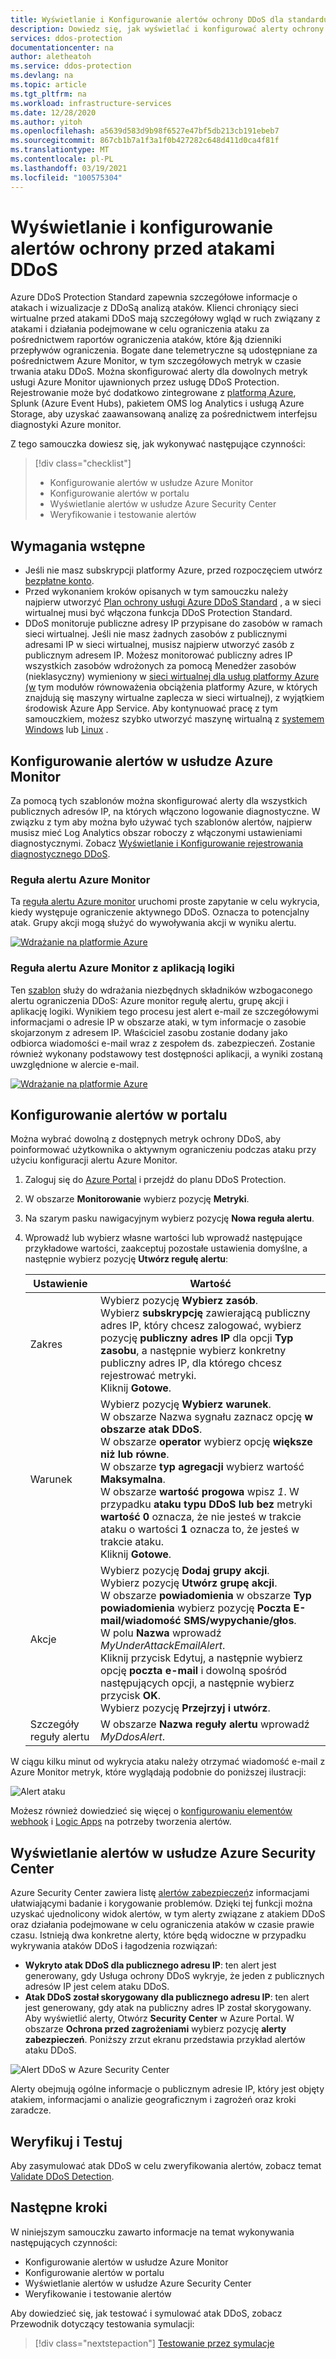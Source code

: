```yaml
---
title: Wyświetlanie i Konfigurowanie alertów ochrony DDoS dla standardu Azure DDoS Protection
description: Dowiedz się, jak wyświetlać i konfigurować alerty ochrony DDoS Azure DDoS Protection dla warstwy Standardowa.
services: ddos-protection
documentationcenter: na
author: aletheatoh
ms.service: ddos-protection
ms.devlang: na
ms.topic: article
ms.tgt_pltfrm: na
ms.workload: infrastructure-services
ms.date: 12/28/2020
ms.author: yitoh
ms.openlocfilehash: a5639d583d9b98f6527e47bf5db213cb191ebeb7
ms.sourcegitcommit: 867cb1b7a1f3a1f0b427282c648d411d0ca4f81f
ms.translationtype: MT
ms.contentlocale: pl-PL
ms.lasthandoff: 03/19/2021
ms.locfileid: "100575304"
---
```

# <a name="view-and-configure-ddos-protection-alerts"></a>Wyświetlanie i konfigurowanie alertów ochrony przed atakami DDoS

Azure DDoS Protection Standard zapewnia szczegółowe informacje o atakach i wizualizacje z DDoSą analizą ataków. Klienci chroniący sieci wirtualne przed atakami DDoS mają szczegółowy wgląd w ruch związany z atakami i działania podejmowane w celu ograniczenia ataku za pośrednictwem raportów ograniczenia ataków, które &ją dzienniki przepływów ograniczenia. Bogate dane telemetryczne są udostępniane za pośrednictwem Azure Monitor, w tym szczegółowych metryk w czasie trwania ataku DDoS. Można skonfigurować alerty dla dowolnych metryk usługi Azure Monitor ujawnionych przez usługę DDoS Protection. Rejestrowanie może być dodatkowo zintegrowane z [platformą Azure](../sentinel/connect-azure-ddos-protection.md), Splunk (Azure Event Hubs), pakietem OMS log Analytics i usługą Azure Storage, aby uzyskać zaawansowaną analizę za pośrednictwem interfejsu diagnostyki Azure monitor.

Z tego samouczka dowiesz się, jak wykonywać następujące czynności:

> [!div class="checklist"]
> * Konfigurowanie alertów w usłudze Azure Monitor
> * Konfigurowanie alertów w portalu
> * Wyświetlanie alertów w usłudze Azure Security Center
> * Weryfikowanie i testowanie alertów

## <a name="prerequisites"></a>Wymagania wstępne

- Jeśli nie masz subskrypcji platformy Azure, przed rozpoczęciem utwórz [bezpłatne konto](https://azure.microsoft.com/free/?WT.mc_id=A261C142F).
- Przed wykonaniem kroków opisanych w tym samouczku należy najpierw utworzyć [Plan ochrony usługi Azure DDoS Standard](manage-ddos-protection.md) , a w sieci wirtualnej musi być włączona funkcja DDoS Protection Standard.
- DDoS monitoruje publiczne adresy IP przypisane do zasobów w ramach sieci wirtualnej. Jeśli nie masz żadnych zasobów z publicznymi adresami IP w sieci wirtualnej, musisz najpierw utworzyć zasób z publicznym adresem IP. Możesz monitorować publiczny adres IP wszystkich zasobów wdrożonych za pomocą Menedżer zasobów (nieklasyczny) wymieniony w [sieci wirtualnej dla usług platformy Azure (w](../virtual-network/virtual-network-for-azure-services.md#services-that-can-be-deployed-into-a-virtual-network) tym modułów równoważenia obciążenia platformy Azure, w których znajdują się maszyny wirtualne zaplecza w sieci wirtualnej), z wyjątkiem środowisk Azure App Service. Aby kontynuować pracę z tym samouczkiem, możesz szybko utworzyć maszynę wirtualną z [systemem Windows](../virtual-machines/windows/quick-create-portal.md?toc=%2fazure%2fvirtual-network%2ftoc.json) lub [Linux](../virtual-machines/linux/quick-create-portal.md?toc=%2fazure%2fvirtual-network%2ftoc.json) .     

## <a name="configure-alerts-through-azure-monitor"></a>Konfigurowanie alertów w usłudze Azure Monitor

Za pomocą tych szablonów można skonfigurować alerty dla wszystkich publicznych adresów IP, na których włączono logowanie diagnostyczne. W związku z tym aby można było używać tych szablonów alertów, najpierw musisz mieć Log Analytics obszar roboczy z włączonymi ustawieniami diagnostycznymi. Zobacz [Wyświetlanie i Konfigurowanie rejestrowania diagnostycznego DDoS](diagnostic-logging.md).

### <a name="azure-monitor-alert-rule"></a>Reguła alertu Azure Monitor

Ta [reguła alertu Azure monitor](https://aka.ms/DDOSmitigationstatus) uruchomi proste zapytanie w celu wykrycia, kiedy występuje ograniczenie aktywnego DDoS. Oznacza to potencjalny atak. Grupy akcji mogą służyć do wywoływania akcji w wyniku alertu.

[![Wdrażanie na platformie Azure](../media/template-deployments/deploy-to-azure.svg)](https://portal.azure.com/#create/Microsoft.Template/uri/https%3A%2F%2Fraw.githubusercontent.com%2FAzure%2FAzure-Network-Security%2Fmaster%2FAzure%2520DDoS%2520Protection%2FAzure%2520Monitor%2520Alert%2520-%2520DDoS%2520Mitigation%2520Started%2FDDoSMitigationStarted.json)

### <a name="azure-monitor-alert-rule-with-logic-app"></a>Reguła alertu Azure Monitor z aplikacją logiki

Ten [szablon](https://aka.ms/ddosalert) służy do wdrażania niezbędnych składników wzbogaconego alertu ograniczenia DDoS: Azure monitor regułę alertu, grupę akcji i aplikację logiki. Wynikiem tego procesu jest alert e-mail ze szczegółowymi informacjami o adresie IP w obszarze ataki, w tym informacje o zasobie skojarzonym z adresem IP. Właściciel zasobu zostanie dodany jako odbiorca wiadomości e-mail wraz z zespołem ds. zabezpieczeń. Zostanie również wykonany podstawowy test dostępności aplikacji, a wyniki zostaną uwzględnione w alercie e-mail.

[![Wdrażanie na platformie Azure](../media/template-deployments/deploy-to-azure.svg)](https://portal.azure.com/#create/Microsoft.Template/uri/https%3A%2F%2Fraw.githubusercontent.com%2FAzure%2FAzure-Network-Security%2Fmaster%2FAzure%2520DDoS%2520Protection%2FDDoS%2520Mitigation%2520Alert%2520Enrichment%2FEnrich-DDoSAlert.json)

## <a name="configure-alerts-through-portal"></a>Konfigurowanie alertów w portalu

Można wybrać dowolną z dostępnych metryk ochrony DDoS, aby poinformować użytkownika o aktywnym ograniczeniu podczas ataku przy użyciu konfiguracji alertu Azure Monitor. 

1. Zaloguj się do [Azure Portal](https://portal.azure.com/) i przejdź do planu DDoS Protection.
2. W obszarze **Monitorowanie** wybierz pozycję **Metryki**.
3. Na szarym pasku nawigacyjnym wybierz pozycję **Nowa reguła alertu**. 
4. Wprowadź lub wybierz własne wartości lub wprowadź następujące przykładowe wartości, zaakceptuj pozostałe ustawienia domyślne, a następnie wybierz pozycję **Utwórz regułę alertu**:

    |Ustawienie                  |Wartość                                                                                               |
    |---------                |---------                                                                                           |
    | Zakres                   | Wybierz pozycję **Wybierz zasób**. </br> Wybierz **subskrypcję** zawierającą publiczny adres IP, który chcesz zalogować, wybierz pozycję **publiczny adres IP** dla opcji **Typ zasobu**, a następnie wybierz konkretny publiczny adres IP, dla którego chcesz rejestrować metryki. </br> Kliknij **Gotowe**. | 
    | Warunek | Wybierz pozycję **Wybierz warunek**. </br> W obszarze Nazwa sygnału zaznacz opcję **w obszarze atak DDoS**. </br> W obszarze **operator** wybierz opcję **większe niż lub równe**. </br> W obszarze **typ agregacji** wybierz wartość **Maksymalna**. </br> W obszarze **wartość progowa** wpisz *1*. W przypadku **ataku typu DDoS lub bez** metryki **wartość 0** oznacza, że nie jesteś w trakcie ataku o wartości **1** oznacza to, że jesteś w trakcie ataku. </br> Kliknij **Gotowe**. | 
    | Akcje | Wybierz pozycję **Dodaj grupy akcji**. </br> Wybierz pozycję **Utwórz grupę akcji**. </br> W obszarze **powiadomienia** w obszarze **Typ powiadomienia** wybierz pozycję **Poczta E-mail/wiadomość SMS/wypychanie/głos**. </br> W polu **Nazwa** wprowadź _MyUnderAttackEmailAlert_. </br> Kliknij przycisk Edytuj, a następnie wybierz opcję **poczta e-mail** i dowolną spośród następujących opcji, a następnie wybierz przycisk **OK**. </br> Wybierz pozycję **Przejrzyj i utwórz**. | 
    | Szczegóły reguły alertu | W obszarze **Nazwa reguły alertu** wprowadź _MyDdosAlert_. |

W ciągu kilku minut od wykrycia ataku należy otrzymać wiadomość e-mail z Azure Monitor metryk, które wyglądają podobnie do poniższej ilustracji:

![Alert ataku](./media/manage-ddos-protection/ddos-alert.png)

Możesz również dowiedzieć się więcej o [konfigurowaniu elementów webhook](../azure-monitor/alerts/alerts-webhooks.md?toc=%2fazure%2fvirtual-network%2ftoc.json) i [Logic Apps](../logic-apps/logic-apps-overview.md?toc=%2fazure%2fvirtual-network%2ftoc.json) na potrzeby tworzenia alertów.

## <a name="view-alerts-in-azure-security-center"></a>Wyświetlanie alertów w usłudze Azure Security Center

Azure Security Center zawiera listę [alertów zabezpieczeń](../security-center/security-center-managing-and-responding-alerts.md)z informacjami ułatwiającymi badanie i korygowanie problemów. Dzięki tej funkcji można uzyskać ujednolicony widok alertów, w tym alerty związane z atakiem DDoS oraz działania podejmowane w celu ograniczenia ataków w czasie prawie czasu.
Istnieją dwa konkretne alerty, które będą widoczne w przypadku wykrywania ataków DDoS i łagodzenia rozwiązań:

- **Wykryto atak DDoS dla publicznego adresu IP**: ten alert jest generowany, gdy Usługa ochrony DDoS wykryje, że jeden z publicznych adresów IP jest celem ataku DDoS.
- **Atak DDoS został skorygowany dla publicznego adresu IP**: ten alert jest generowany, gdy atak na publiczny adres IP został skorygowany.
Aby wyświetlić alerty, Otwórz **Security Center** w Azure Portal. W obszarze **Ochrona przed zagrożeniami** wybierz pozycję **alerty zabezpieczeń**. Poniższy zrzut ekranu przedstawia przykład alertów ataku DDoS.

![Alert DDoS w Azure Security Center](./media/manage-ddos-protection/ddos-alert-asc.png)

Alerty obejmują ogólne informacje o publicznym adresie IP, który jest objęty atakiem, informacjami o analizie geograficznym i zagrożeń oraz kroki zaradcze.

## <a name="validate-and-test"></a>Weryfikuj i Testuj

Aby zasymulować atak DDoS w celu zweryfikowania alertów, zobacz temat [Validate DDoS Detection](test-through-simulations.md).

## <a name="next-steps"></a>Następne kroki

W niniejszym samouczku zawarto informacje na temat wykonywania następujących czynności:

- Konfigurowanie alertów w usłudze Azure Monitor
- Konfigurowanie alertów w portalu
- Wyświetlanie alertów w usłudze Azure Security Center
- Weryfikowanie i testowanie alertów

Aby dowiedzieć się, jak testować i symulować atak DDoS, zobacz Przewodnik dotyczący testowania symulacji:

> [!div class="nextstepaction"]
> [Testowanie przez symulacje](test-through-simulations.md)
